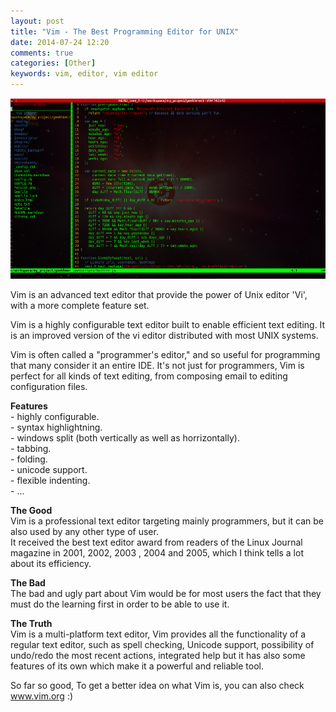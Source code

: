 ```yaml
---
layout: post
title: "Vim - The Best Programming Editor for UNIX"
date: 2014-07-24 12:20
comments: true
categories: [Other]
keywords: vim, editor, vim editor
---
```


<p>
  <a class="fancybox" href="/images/vim.png"><img src="/images/vim.png" width="680" /></a>
</p>

<p>
  Vim is an advanced text editor that provide the power of Unix editor 'Vi', with a more complete feature set.
</p>

<p>
  Vim is a highly configurable text editor built to enable efficient text editing. It is an improved version of the vi editor distributed with most UNIX systems.
</p>

<p>
  Vim is often called a "programmer's editor," and so useful for programming that many consider it an entire IDE. It's not just for programmers, Vim is perfect for all kinds of text editing, from composing email to editing configuration files.
</p>

<p>
  <strong>Features</strong><br/>
  - highly configurable.<br/>
  - syntax highlightning.<br/>
  - windows split (both vertically as well as horrizontally).<br/>
  - tabbing.<br/>
  - folding.<br/>
  - unicode support.<br/>
  - flexible indenting.<br/>
  - ...
</p>

<p>
  <strong>The Good</strong><br/>
  Vim is a professional text editor targeting mainly programmers, but it can be also used by any other type of user.<br/>
  It received the best text editor award from readers of the Linux Journal magazine in 2001, 2002, 2003 , 2004 and 2005, which I think tells a lot about its efficiency.
</p>

<p>
  <strong>The Bad</strong><br/>
  The bad and ugly part about Vim would be for most users the fact that they must do the learning first in order to be able to use it.
</p>

<p>
  <strong>The Truth</strong><br/>
  Vim is a multi-platform text editor, Vim provides all the functionality of a regular text editor, such as spell checking, Unicode support, possibility of undo/redo the most recent actions, integrated help but it has also some features of its own which make it a powerful and reliable tool.
</p>

<p>
  So far so good, To get a better idea on what Vim is, you can also check <a href="http://www.vim.org/" target="_blank">www.vim.org</a> :)
</p>